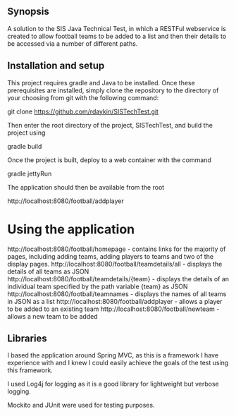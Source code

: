 ## Synopsis

A solution to the SIS Java Technical Test, in which a RESTFul webservice is created to allow football teams to be added to a list and then their details to be accessed via a number of different paths.
## Installation and setup

This project requires gradle and Java to be installed.  Once these prerequisites are installed, simply clone the repository to the directory of your choosing from git with the following command:

git clone https://github.com/rdaykin/SISTechTest.git

Then enter the root directory of the project, SISTechTest, and build the project using 

gradle build

Once the project is built, deploy to a web container with the command

gradle jettyRun

The application should then be available from the root

http://localhost:8080/football/addplayer

# Using the application

http://localhost:8080/football/homepage - contains links for the majority of pages, including adding teams, adding players to teams and two of the display pages.
http://localhost:8080/football/teamdetails/all - displays the details of all teams as JSON
http://localhost:8080/football/teamdetails/{team} - displays the details of an individual team specified by the path variable {team} as JSON
http://localhost:8080/football/teamnames - displays the names of all teams in JSON as a list
http://localhost:8080/football/addplayer - allows a player to be added to an existing team
http://localhost:8080/football/newteam - allows a new team to be added

## Libraries

I based the application around Spring MVC, as this is a framework I have experience with and I knew I could easily achieve the goals of the test using this framework.

I used Log4j for logging as it is a good library for lightweight but verbose logging.

Mockito and JUnit were used for testing purposes.
